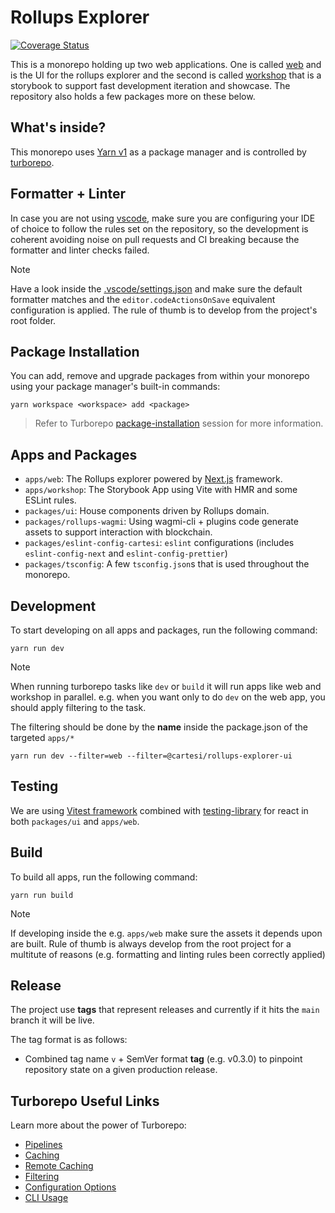 # Rollups Explorer

[![Coverage Status](https://coveralls.io/repos/github/cartesi/rollups-explorer/badge.svg?branch=feature/97-upload-test-coverage-to-coveralls)](https://coveralls.io/github/cartesi/rollups-explorer?branch=feature/97-upload-test-coverage-to-coveralls)

This is a monorepo holding up two web applications. One is called [web](./apps//web/) and is the UI for the rollups explorer and the second is called [workshop](./apps/workshop/) that is a storybook to support fast development iteration and showcase. The repository also holds a few packages more on these below.

## What's inside?

This monorepo uses [Yarn v1](https://classic.yarnpkg.com/) as a package manager and is controlled by [turborepo](https://turbo.build/repo).

## Formatter + Linter

In case you are not using [vscode](https://code.visualstudio.com/), make sure you are configuring your IDE of choice to follow the rules set on the repository, so the development is coherent avoiding noise on pull requests and CI breaking because the formatter and linter checks failed.

> [!NOTE]
> Have a look inside the [.vscode/settings.json](./.vscode/settings.json) and make sure the default formatter matches and the `editor.codeActionsOnSave` equivalent configuration is applied. The rule of thumb is to develop from the project's root folder.

## Package Installation

You can add, remove and upgrade packages from within your monorepo using your package manager's built-in commands:

`yarn workspace <workspace> add <package>`

> Refer to Turborepo [package-installation](https://turbo.build/repo/docs/handbook/package-installation) session for more information.

## Apps and Packages

- `apps/web`: The Rollups explorer powered by [Next.js](https://nextjs.org/) framework.
- `apps/workshop`: The Storybook App using Vite with HMR and some ESLint rules.
- `packages/ui`: House components driven by Rollups domain.
- `packages/rollups-wagmi`: Using wagmi-cli + plugins code generate assets to support interaction with blockchain.
- `packages/eslint-config-cartesi`: `eslint` configurations (includes `eslint-config-next` and `eslint-config-prettier`)
- `packages/tsconfig`: A few `tsconfig.json`s that is used throughout the monorepo.

## Development

To start developing on all apps and packages, run the following command:

```
yarn run dev
```

> [!NOTE]
> When running turborepo tasks like `dev` or `build` it will run apps like web and workshop in parallel. e.g. when you want only to do `dev` on the web app, you should apply filtering to the task.

The filtering should be done by the **name** inside the package.json of the targeted `apps/*`

```
yarn run dev --filter=web --filter=@cartesi/rollups-explorer-ui
```

## Testing

We are using [Vitest framework](https://vitest.dev/) combined with [testing-library](https://testing-library.com/docs/react-testing-library/intro/) for react in both `packages/ui` and `apps/web`.

## Build

To build all apps, run the following command:

```
yarn run build
```

> [!NOTE]  
> If developing inside the e.g. `apps/web` make sure the assets it depends upon are built. Rule of thumb is always develop from the root project for a multitute of reasons (e.g. formatting and linting rules been correctly applied)

## Release

The project use **tags** that represent releases and currently if it hits the `main` branch it will be live.

The tag format is as follows:

- Combined tag name `v` + SemVer format **tag** (e.g. v0.3.0) to pinpoint repository state on a given production release.

## Turborepo Useful Links

Learn more about the power of Turborepo:

- [Pipelines](https://turbo.build/repo/docs/core-concepts/monorepos/running-tasks)
- [Caching](https://turbo.build/repo/docs/core-concepts/caching)
- [Remote Caching](https://turbo.build/repo/docs/core-concepts/remote-caching)
- [Filtering](https://turbo.build/repo/docs/core-concepts/monorepos/filtering)
- [Configuration Options](https://turbo.build/repo/docs/reference/configuration)
- [CLI Usage](https://turbo.build/repo/docs/reference/command-line-reference)

